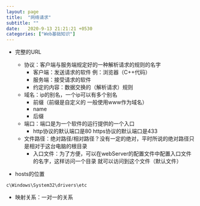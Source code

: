 ```yaml
---
layout: page
title:  "网络请求"
subtitle: ""
date:   2020-9-13 21:21:21 +0530
categories: ["Web基础知识"]
---
```



- 完整的URL
    - 协议：客户端与服务端规定好的一种解析请求的规则的名字
      - 客户端：发送请求的软件 例：浏览器（C++代码）
      - 服务端：接受请求的软件
      - 约定的内容：数据交换的（解析请求）规则
    - 域名：ip的别名，一个ip可以有多个别名
      - 前缀（前缀是自定义的 一般使用www作为域名）
      - name
      - 后缀
    - 端口：端口是为一个软件的运行提供的一个入口
      - http协议的默认端口是80 https协议的默认端口是433
    - 文件路径：绝对路径/相对路径？没有一定的绝对，平时所说的绝对路径只是相对于这台电脑的根目录
      - 入口文件：为了方便，可以在webServer的配置文件中配置入口文件的名字，这样访问一个目录 就可以访问到这个文件（默认文件）

- hosts的位置
```
c\Windows\System32\drivers\etc
```
- 映射关系：一对一的关系

       
      
    
